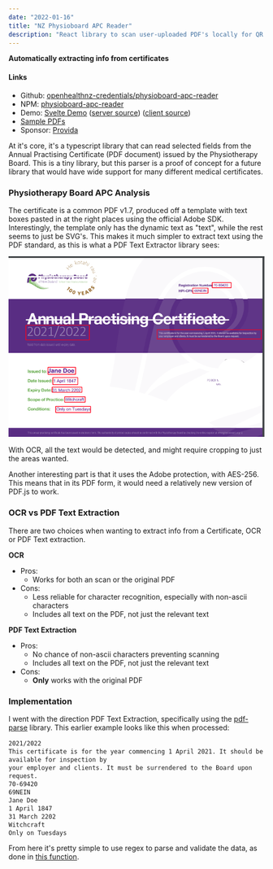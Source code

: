 ```yaml
---
date: "2022-01-16"
title: "NZ Physioboard APC Reader"
description: "React library to scan user-uploaded PDF's locally for QR codes."
---
```

**Automatically extracting info from certificates**

#### Links
 - Github: [openhealthnz-credentials/physioboard-apc-reader](https://github.com/openhealthnz-credentials/physioboard-apc-reader)
 - NPM: [physioboard-apc-reader](https://www.npmjs.com/package/@openhealthnz-credentials/physioboard-apc-reader)
 - Demo: [Svelte Demo](https://physioboard-apc-reader.pages.dev/) ([server source](https://github.com/openhealthnz-credentials/physioboard-apc-reader/blob/main/lambda-service/index.js)) ([client source](https://github.com/openhealthnz-credentials/physioboard-apc-reader/tree/main/demo-site))
 - [Sample PDFs](https://github.com/openhealthnz-credentials/physioboard-apc-reader/tree/main/samples)
 - Sponsor: [Provida](https://www.provida.nz/)


At it's core, it's a typescript library that can read selected fields from the Annual Practising Certificate (PDF document) issued by the Physiotherapy Board. This is a tiny library, but this parser is a proof of concept for a future library that would have wide support for many different medical certificates.

### Physiotherapy Board APC Analysis

The certificate is a common PDF v1.7, produced off a template with text boxes pasted in at the right places using the official Adobe SDK.
Interestingly, the template only has the dynamic text as "text", while the rest seems to just be SVG's. This makes it much simpler to extract text using the PDF standard, as this is what a PDF Text Extractor library sees:

!['Text' areas highlighted in red](./CertTextHighlight.png)

With OCR, all the text would be detected, and might require cropping to just the areas wanted.

Another interesting part is that it uses the Adobe protection, with AES-256. This means that in its PDF form, it would need a relatively new version of PDF.js to work.

### OCR vs PDF Text Extraction

There are two choices when wanting to extract info from a Certificate, OCR or PDF Text extraction.

**OCR**
 - Pros:
   - Works for both an scan or the original PDF
 - Cons:
   - Less reliable for character recognition, especially with non-ascii characters
   - Includes all text on the PDF, not just the relevant text

**PDF Text Extraction**
 - Pros:
   - No chance of non-ascii characters preventing scanning
   - Includes all text on the PDF, not just the relevant text
 - Cons:
   - **Only** works with the original PDF

### Implementation

I went with the direction PDF Text Extraction, specifically using the [pdf-parse](https://www.npmjs.com/package/pdf-parse) library. This earlier example looks like this when processed:

```markup
2021/2022
This certificate is for the year commencing 1 April 2021. It should be available for inspection by 
your employer and clients. It must be surrendered to the Board upon request.
70-69420
69NEIN
Jane Doe
1 April 1847
31 March 2202
Witchcraft
Only on Tuesdays
```

From here it's pretty simple to use regex to parse and validate the data, as done in [this function](https://github.com/openhealthnz-credentials/physioboard-apc-reader/blob/ea4a3075abb0e3bec86f060d79d90f0d8ebfe7e2/src/certProfiles/physioboardAPC.ts#L16).